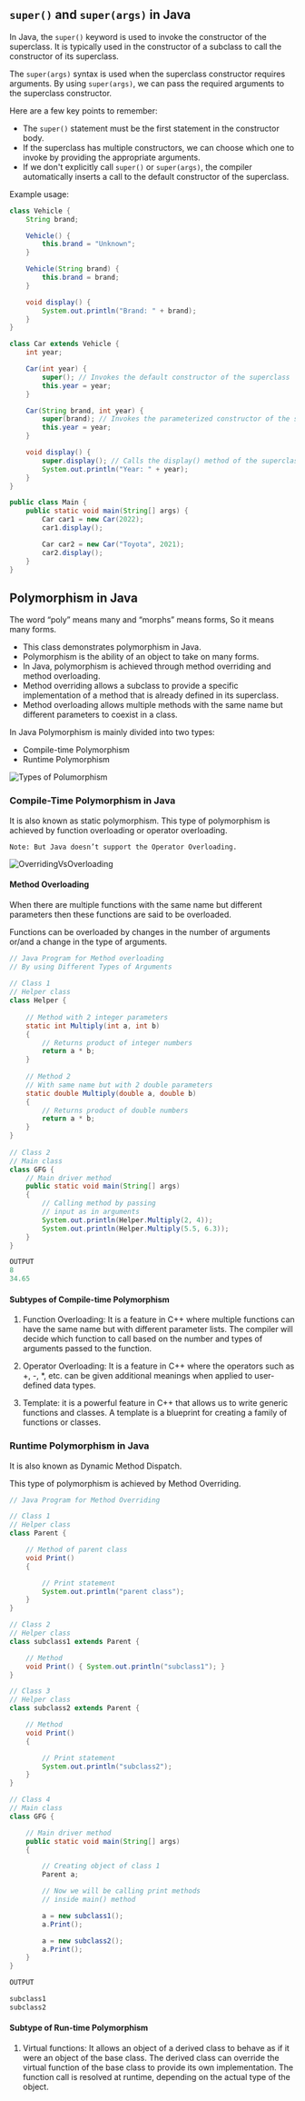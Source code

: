 ## `super()` and `super(args)` in Java

In Java, the `super()` keyword is used to invoke the constructor of the superclass. It is typically used in the constructor of a subclass to call the constructor of its superclass.

The `super(args)` syntax is used when the superclass constructor requires arguments. By using `super(args)`, we can pass the required arguments to the superclass constructor.

Here are a few key points to remember:

- The `super()` statement must be the first statement in the constructor body.
- If the superclass has multiple constructors, we can choose which one to invoke by providing the appropriate arguments.
- If we don't explicitly call `super()` or `super(args)`, the compiler automatically inserts a call to the default constructor of the superclass.


Example usage:
```java
class Vehicle {
    String brand;

    Vehicle() {
        this.brand = "Unknown";
    }

    Vehicle(String brand) {
        this.brand = brand;
    }

    void display() {
        System.out.println("Brand: " + brand);
    }
}

class Car extends Vehicle {
    int year;

    Car(int year) {
        super(); // Invokes the default constructor of the superclass
        this.year = year;
    }

    Car(String brand, int year) {
        super(brand); // Invokes the parameterized constructor of the superclass
        this.year = year;
    }

    void display() {
        super.display(); // Calls the display() method of the superclass
        System.out.println("Year: " + year);
    }
}

public class Main {
    public static void main(String[] args) {
        Car car1 = new Car(2022);
        car1.display();

        Car car2 = new Car("Toyota", 2021);
        car2.display();
    }
}
```

## Polymorphism in Java

The word “poly” means many and “morphs” means forms, So it means many forms.

 * This class demonstrates polymorphism in Java.
 * Polymorphism is the ability of an object to take on many forms.
 * In Java, polymorphism is achieved through method overriding and method overloading.
 * Method overriding allows a subclass to provide a specific implementation of a method that is already defined in its superclass.
 * Method overloading allows multiple methods with the same name but different parameters to coexist in a class.
 
 In Java Polymorphism is mainly divided into two types:
- Compile-time Polymorphism
- Runtime Polymorphism

![Types of Polumorphism](lib/Types-of-poymorphism.png)

<h3>Compile-Time Polymorphism in Java</h3>
It is also known as static polymorphism. This type of polymorphism is achieved by function overloading or operator overloading. 

```Note: But Java doesn’t support the Operator Overloading.```

![OverridingVsOverloading](lib/OverridingVsOverloading.png)

<h4>Method Overloading</h4>

When there are multiple functions with the same name but different parameters then these functions are said to be overloaded. 

Functions can be overloaded by changes in the number of arguments or/and a change in the type of arguments.

```java
// Java Program for Method overloading
// By using Different Types of Arguments 
 
// Class 1
// Helper class
class Helper {
 
    // Method with 2 integer parameters
    static int Multiply(int a, int b)
    {
        // Returns product of integer numbers
        return a * b;
    }
 
    // Method 2
    // With same name but with 2 double parameters
    static double Multiply(double a, double b)
    {
        // Returns product of double numbers
        return a * b;
    }
}
 
// Class 2
// Main class
class GFG {
    // Main driver method
    public static void main(String[] args)
    {
        // Calling method by passing
        // input as in arguments
        System.out.println(Helper.Multiply(2, 4));
        System.out.println(Helper.Multiply(5.5, 6.3));
    }
}

OUTPUT
8
34.65
```

<h4>Subtypes of Compile-time Polymorphism</h4>

1. Function Overloading:
It is a feature in C++ where multiple functions can have the same name but with different parameter lists. The compiler will decide which function to call based on the number and types of arguments passed to the function.

2. Operator Overloading:
It is a feature in C++ where the operators such as +, -, *, etc. can be given additional meanings when applied to user-defined data types.

3. Template:
it is a powerful feature in C++ that allows us to write generic functions and classes. A template is a blueprint for creating a family of functions or classes.

<h3>Runtime Polymorphism in Java</h3>
It is also known as Dynamic Method Dispatch.

This type of polymorphism is achieved by Method Overriding.

```java
// Java Program for Method Overriding

// Class 1
// Helper class
class Parent {

	// Method of parent class
	void Print()
	{

		// Print statement
		System.out.println("parent class");
	}
}

// Class 2
// Helper class
class subclass1 extends Parent {

	// Method
	void Print() { System.out.println("subclass1"); }
}

// Class 3
// Helper class
class subclass2 extends Parent {

	// Method
	void Print()
	{

		// Print statement
		System.out.println("subclass2");
	}
}

// Class 4
// Main class
class GFG {

	// Main driver method
	public static void main(String[] args)
	{

		// Creating object of class 1
		Parent a;

		// Now we will be calling print methods
		// inside main() method

		a = new subclass1();
		a.Print();

		a = new subclass2();
		a.Print();
	}
}

OUTPUT

subclass1
subclass2
```

<h4>Subtype of Run-time Polymorphism</h4>

1. Virtual functions:
It allows an object of a derived class to behave as if it were an object of the base class. The derived class can override the virtual function of the base class to provide its own implementation. The function call is resolved at runtime, depending on the actual type of the object.
